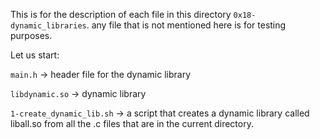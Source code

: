 This is for the description of each file in this directory `0x18-dynamic_libraries`.
any file that is not mentioned here is for testing purposes.

Let us start:


`main.h` -> header file for the dynamic library


`libdynamic.so` -> dynamic library


`1-create_dynamic_lib.sh` -> a script that creates a dynamic library called liball.so from all the .c files that are in the current directory.
